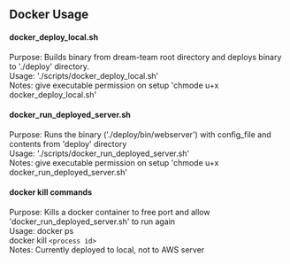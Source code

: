 ## Docker Usage


#### docker_deploy_local.sh

Purpose: Builds binary from dream-team root directory and deploys binary 
to './deploy' directory. <br />
Usage: './scripts/docker_deploy_local.sh' <br />
Notes: give executable permission on setup 'chmode u+x docker_deploy_local.sh' <br />


#### docker_run_deployed_server.sh

Purpose: Runs the binary ('./deploy/bin/webserver') with config_file and 
contents from 'deploy' directory <br />
Usage: './scripts/docker_run_deployed_server.sh' <br />
Notes: give executable permission on setup 'chmode u+x docker_run_deployed_server.sh' <br />


#### docker kill commands

Purpose: Kills a docker container to free port and allow 'docker_run_deployed_server.sh'
to run again <br />
Usage: docker ps <br />
docker kill `<process id>` <br />
Notes: Currently deployed to local, not to AWS server
